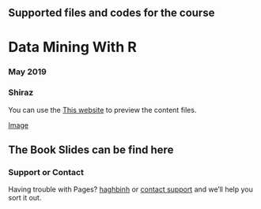 ## Supported files and codes for the course
# Data Mining With R
### May 2019 
### Shiraz

You can use the [This website](https://github.com/haghbinh/DMwR/edit/master/README.md) to preview the content files.

[Image](https://github.com/haghbinh/DMwR/images/Han.jpg)
## The Book Slides can be find here


### Support or Contact

Having trouble with Pages?  [haghbinh](https://haghbinh.github.com/) or [contact support](haghbinh@gmail.com) and we’ll help you sort it out.
